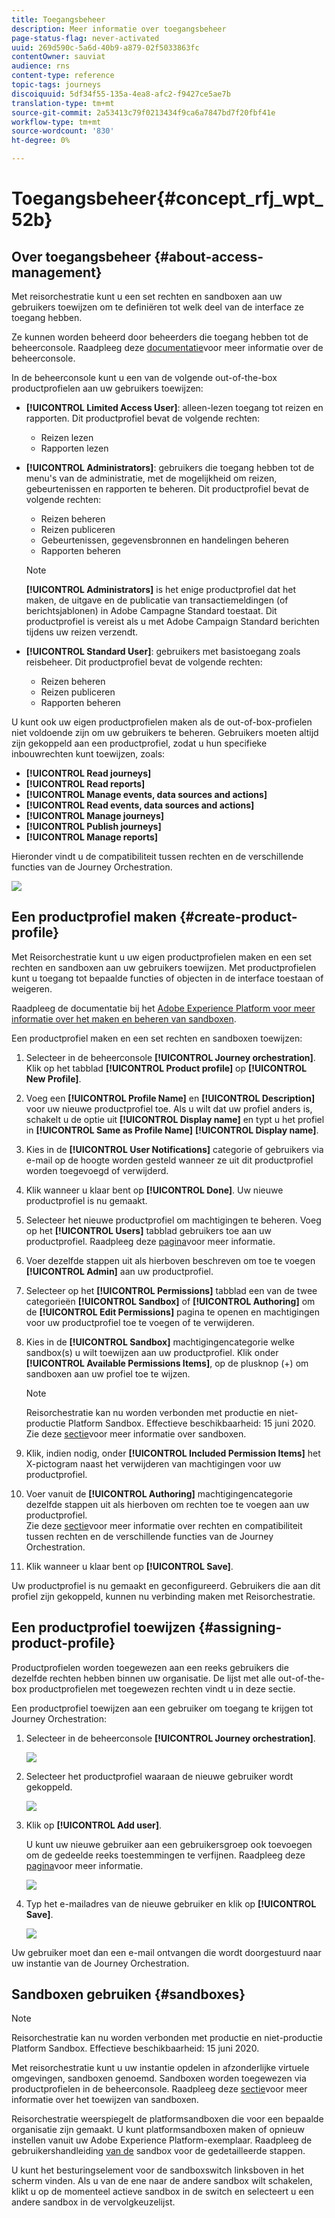 ```yaml
---
title: Toegangsbeheer
description: Meer informatie over toegangsbeheer
page-status-flag: never-activated
uuid: 269d590c-5a6d-40b9-a879-02f5033863fc
contentOwner: sauviat
audience: rns
content-type: reference
topic-tags: journeys
discoiquuid: 5df34f55-135a-4ea8-afc2-f9427ce5ae7b
translation-type: tm+mt
source-git-commit: 2a53413c79f0213434f9ca6a7847bd7f20fbf41e
workflow-type: tm+mt
source-wordcount: '830'
ht-degree: 0%

---
```



# Toegangsbeheer{#concept_rfj_wpt_52b}

## Over toegangsbeheer {#about-access-management}

Met reisorchestratie kunt u een set rechten en sandboxen aan uw gebruikers toewijzen om te definiëren tot welk deel van de interface ze toegang hebben.

Ze kunnen worden beheerd door beheerders die toegang hebben tot de beheerconsole. Raadpleeg deze [documentatie](https://helpx.adobe.com/enterprise/managing/user-guide.html)voor meer informatie over de beheerconsole.

In de beheerconsole kunt u een van de volgende out-of-the-box productprofielen aan uw gebruikers toewijzen:

* **[!UICONTROL Limited Access User]**: alleen-lezen toegang tot reizen en rapporten. Dit productprofiel bevat de volgende rechten:
   * Reizen lezen
   * Rapporten lezen

* **[!UICONTROL Administrators]**: gebruikers die toegang hebben tot de menu&#39;s van de administratie, met de mogelijkheid om reizen, gebeurtenissen en rapporten te beheren. Dit productprofiel bevat de volgende rechten:
   * Reizen beheren
   * Reizen publiceren
   * Gebeurtenissen, gegevensbronnen en handelingen beheren
   * Rapporten beheren
   >[!NOTE]
   >
   >**[!UICONTROL Administrators]** is het enige productprofiel dat het maken, de uitgave en de publicatie van transactiemeldingen (of berichtsjablonen) in Adobe Campagne Standard toestaat. Dit productprofiel is vereist als u met Adobe Campaign Standard berichten tijdens uw reizen verzendt.

* **[!UICONTROL Standard User]**: gebruikers met basistoegang zoals reisbeheer. Dit productprofiel bevat de volgende rechten:
   * Reizen beheren
   * Reizen publiceren
   * Rapporten beheren

U kunt ook uw eigen productprofielen maken als de out-of-box-profielen niet voldoende zijn om uw gebruikers te beheren.
Gebruikers moeten altijd zijn gekoppeld aan een productprofiel, zodat u hun specifieke inbouwrechten kunt toewijzen, zoals:

* **[!UICONTROL Read journeys]**
* **[!UICONTROL Read reports]**
* **[!UICONTROL Manage events, data sources and actions]**
* **[!UICONTROL Read events, data sources and actions]**
* **[!UICONTROL Manage journeys]**
* **[!UICONTROL Publish journeys]**
* **[!UICONTROL Manage reports]**

Hieronder vindt u de compatibiliteit tussen rechten en de verschillende functies van de Journey Orchestration.

![](../assets/journey_permission.png)

## Een productprofiel maken {#create-product-profile}

Met Reisorchestratie kunt u uw eigen productprofielen maken en een set rechten en sandboxen aan uw gebruikers toewijzen. Met productprofielen kunt u toegang tot bepaalde functies of objecten in de interface toestaan of weigeren.

Raadpleeg de documentatie bij het [Adobe Experience Platform voor meer informatie over het maken en beheren van sandboxen](https://docs.adobe.com/content/help/en/experience-platform/sandbox/ui/user-guide.html).

Een productprofiel maken en een set rechten en sandboxen toewijzen:

1. Selecteer in de beheerconsole **[!UICONTROL Journey orchestration]**. Klik op het tabblad **[!UICONTROL Product profile]** op **[!UICONTROL New Profile]**.

1. Voeg een **[!UICONTROL Profile Name]** en **[!UICONTROL Description]** voor uw nieuwe productprofiel toe. Als u wilt dat uw profiel anders is, schakelt u de optie uit **[!UICONTROL Display name]** en typt u het profiel in **[!UICONTROL Same as Profile Name]** **[!UICONTROL Display name]**.

1. Kies in de **[!UICONTROL User Notifications]** categorie of gebruikers via e-mail op de hoogte worden gesteld wanneer ze uit dit productprofiel worden toegevoegd of verwijderd.

1. Klik wanneer u klaar bent op **[!UICONTROL Done]**. Uw nieuwe productprofiel is nu gemaakt.

1. Selecteer het nieuwe productprofiel om machtigingen te beheren. Voeg op het **[!UICONTROL Users]** tabblad gebruikers toe aan uw productprofiel. Raadpleeg deze [pagina](../about/access-management.md#assigning-product-profile)voor meer informatie.

1. Voer dezelfde stappen uit als hierboven beschreven om toe te voegen **[!UICONTROL Admin]** aan uw productprofiel.

1. Selecteer op het **[!UICONTROL Permissions]** tabblad een van de twee categorieën **[!UICONTROL Sandbox]** of **[!UICONTROL Authoring]** om de **[!UICONTROL Edit Permissions]** pagina te openen en machtigingen voor uw productprofiel toe te voegen of te verwijderen.

1. Kies in de **[!UICONTROL Sandbox]** machtigingencategorie welke sandbox(s) u wilt toewijzen aan uw productprofiel. Klik onder **[!UICONTROL Available Permissions Items]**, op de plusknop (+) om sandboxen aan uw profiel toe te wijzen.

   >[!NOTE]
   >
   >Reisorchestratie kan nu worden verbonden met productie en niet-productie Platform Sandbox. Effectieve beschikbaarheid: 15 juni 2020.
   <br>Zie deze [sectie](../about/access-management.md#sandboxes)voor meer informatie over sandboxen.

1. Klik, indien nodig, onder **[!UICONTROL Included Permission Items]** het X-pictogram naast het verwijderen van machtigingen voor uw productprofiel.

1. Voer vanuit de **[!UICONTROL Authoring]** machtigingencategorie dezelfde stappen uit als hierboven om rechten toe te voegen aan uw productprofiel.
   <br>Zie deze [sectie](../about/access-management.md#about-access-management)voor meer informatie over rechten en compatibiliteit tussen rechten en de verschillende functies van de Journey Orchestration.

1. Klik wanneer u klaar bent op **[!UICONTROL Save]**.

Uw productprofiel is nu gemaakt en geconfigureerd. Gebruikers die aan dit profiel zijn gekoppeld, kunnen nu verbinding maken met Reisorchestratie.

## Een productprofiel toewijzen {#assigning-product-profile}

Productprofielen worden toegewezen aan een reeks gebruikers die dezelfde rechten hebben binnen uw organisatie.
De lijst met alle out-of-the-box productprofielen met toegewezen rechten vindt u in deze sectie.

Een productprofiel toewijzen aan een gebruiker om toegang te krijgen tot Journey Orchestration:

1. Selecteer in de beheerconsole **[!UICONTROL Journey orchestration]**.

   ![](../assets/user_management.png)

1. Selecteer het productprofiel waaraan de nieuwe gebruiker wordt gekoppeld.

   ![](../assets/user_management_2.png)

1. Klik op **[!UICONTROL Add user]**.

   U kunt uw nieuwe gebruiker aan een gebruikersgroep ook toevoegen om de gedeelde reeks toestemmingen te verfijnen. Raadpleeg deze [pagina](https://helpx.adobe.com/enterprise/using/user-groups.html)voor meer informatie.

   ![](../assets/user_management_3.png)

1. Typ het e-mailadres van de nieuwe gebruiker en klik op **[!UICONTROL Save]**.

   ![](../assets/user_management_4.png)

Uw gebruiker moet dan een e-mail ontvangen die wordt doorgestuurd naar uw instantie van de Journey Orchestration.

## Sandboxen gebruiken {#sandboxes}

>[!NOTE]
>
>Reisorchestratie kan nu worden verbonden met productie en niet-productie Platform Sandbox. Effectieve beschikbaarheid: 15 juni 2020.

Met reisorchestratie kunt u uw instantie opdelen in afzonderlijke virtuele omgevingen, sandboxen genoemd.
Sandboxen worden toegewezen via productprofielen in de beheerconsole. Raadpleeg deze [sectie](../about/access-management.md#create-product-profile)voor meer informatie over het toewijzen van sandboxen.

Reisorchestratie weerspiegelt de platformsandboxen die voor een bepaalde organisatie zijn gemaakt.
U kunt platformsandboxen maken of opnieuw instellen vanuit uw Adobe Experience Platform-exemplaar. Raadpleeg de gebruikershandleiding [van de](https://docs.adobe.com/content/help/en/experience-platform/sandbox/ui/user-guide.html) sandbox voor de gedetailleerde stappen.

U kunt het besturingselement voor de sandboxswitch linksboven in het scherm vinden. Als u van de ene naar de andere sandbox wilt schakelen, klikt u op de momenteel actieve sandbox in de switch en selecteert u een andere sandbox in de vervolgkeuzelijst.